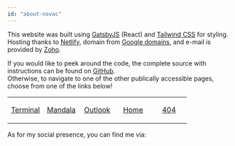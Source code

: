 ```yaml
---
id: "about-novac"
---
```


This website was built using [GatsbyJS](https://www.gatsbyjs.org/) (React) and [Tailwind CSS](https://tailwindcss.com/) for styling.  
Hosting thanks to [Netlify](https://www.netlify.com/), domain from [Google domains](https://domains.google.com/), and e-mail is provided by [Zoho](https://www.zoho.com/).

If you would like to peek around the code, the complete source with instructions can be found on [GitHub](https://github.com/Novatorem/Website).  
Otherwise, to navigate to one of the other publically accessible pages, choose from one of the links below!

<table width="80%" margin-top="-50px" margin-left="-20px"> 
  <tr>
  <td width="20%">

<a><p align="center">
[Terminal](https://novac.dev/x/intro)‌‌
</p>
  </td>
  <td width="20%">

<a><p align="center">
[Mandala](https://novac.dev/x/mandala)‌‌
</p>
  </td>
    <td width="20%">

<a><p align="center">
[Outlook](https://novac.dev/x/outlook)‌‌
</p>
  </td>
    <td width="20%">

<a><p align="center">
[Home](https://novac.dev/x/home)
</p>
  </td>
    <td width="20%">

<a><p align="center">
[404](https://novac.dev/404)‌‌
</p>
  </td>
  </table>

As for my social presence, you can find me via: